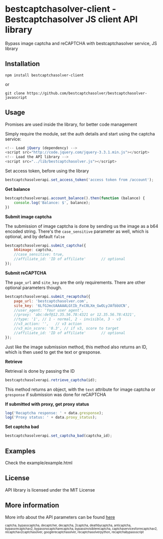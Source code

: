 bestcaptchasolver-client - Bestcaptchasolver JS client API library
=========================================

Bypass image captcha and reCAPTCHA with bestcaptchasolver service, JS library

## Installation

    npm install bestcaptchasolver-client

or

    git clone https://github.com/bestcaptchasolver/bestcaptchasolver-javascript

## Usage

Promises are used inside the library, for better code management

Simply require the module, set the auth details and start using the captcha service:

``` javascript
<!-- Load jQuery (dependency) -->
<script src="http://code.jquery.com/jquery-3.3.1.min.js"></script>
<!-- Load the API library -->
<script src="../lib/bestcaptchasolver.js"></script>
```

Set access token, before using the library

``` javascript
bestcaptchasolverapi.set_access_token('access token from /account');
```


**Get balance**

``` javascript
bestcaptchasolverapi.account_balance().then(function (balance) {
    console.log('Balance: $', balance);
})
```

**Submit image captcha**

The submission of image captcha is done by sending us the image as a b64 encoded string.
There's the `case_sensitive` parameter as well, which is optional, and by default `false`

``` javascript
bestcaptchasolverapi.submit_captcha({
    b64image: captcha,
    //case_sensitive: true,
    //affiliate_id: 'ID of affiliate'       // optional
});
```

**Submit reCAPTCHA**

The `page_url` and `site_key` are the only requirements. There are other optional parameters though.

``` javascript
bestcaptchasolverapi.submit_recaptcha({
    page_url: 'bestcaptchasolver.com',
    site_key: '6LfGJmcUAAAAALGtIb_FxC0LXm_GwOLyJAfbbUCN',
    //user_agent: 'Your user agent',
    //proxy: 'abc:def@12.35.56.78:4321 or 12.35.56.78:4321',
    //type: '1', // 1 - normal, 2 - invisible, 3 - v3
    //v3_action: '',   // v3 action
    //v3_min_score: '0.3', // if v3, score to target
    //affiliate_id: 'ID of affiliate'       // optional
});
```

Just like the image submission method, this method also returns an ID, which is then used
to get the text or gresponse.

**Retrieve**

Retrieval is done by passing the ID

``` javascript
bestcaptchasolverapi.retrieve_captcha(id);
```

This method returns an object, with the `text` attribute for image captcha or `gresponse` if submission was done for reCAPTCHA

**If submitted with proxy, get proxy status**

```javascript
log('Recaptcha response: ' + data.gresponse);
log('Proxy status: ' + data.proxy_status);
```

**Set captcha bad**

```javascript
bestcaptchasolverapi.set_captcha_bad(captcha_id);
```


## Examples
Check the example/example.html

## License
API library is licensed under the MIT License

## More information
More info about the API parameters can be found [here](https://bestcaptchasolver.com/captchabypass-api)


<sup><sub>captcha, bypasscaptcha, decaptcher, decaptcha, 2captcha, deathbycaptcha, anticaptcha, 
bypassrecaptchav2, bypassnocaptcharecaptcha, bypassinvisiblerecaptcha, captchaservicesforrecaptchav2, 
recaptchav2captchasolver, googlerecaptchasolver, recaptchasolverpython, recaptchabypassscript</sup></sub>

